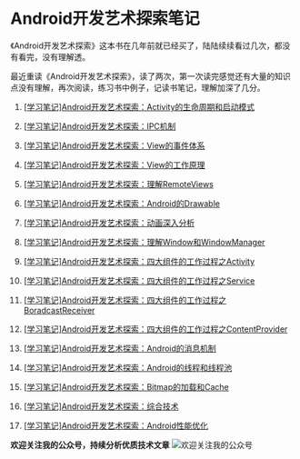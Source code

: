 # Android开发艺术探索笔记

《Android开发艺术探索》这本书在几年前就已经买了，陆陆续续看过几次，都没有看完，没有理解透。

最近重读《Android开发艺术探索》，读了两次，第一次读完感觉还有大量的知识点没有理解，再次阅读，练习书中例子，记读书笔记，理解加深了几分。

1. [[学习笔记]Android开发艺术探索：Activity的生命周期和启动模式](https://github.com/zhangzhian/LearningNotes/blob/master/Android/Android%20开发艺术探索/%5B学习笔记%5DAndroid开发艺术探索：Activity的生命周期和启动模式.md)

2. [[学习笔记]Android开发艺术探索：IPC机制](https://github.com/zhangzhian/LearningNotes/blob/master/Android/Android%20开发艺术探索/%5B学习笔记%5DAndroid开发艺术探索：IPC机制.md)

3. [[学习笔记]Android开发艺术探索：View的事件体系](https://github.com/zhangzhian/LearningNotes/blob/master/Android/Android%20开发艺术探索/%5B学习笔记%5DAndroid开发艺术探索：View的事件体系.md)

4. [[学习笔记]Android开发艺术探索：View的工作原理](https://github.com/zhangzhian/LearningNotes/blob/master/Android/Android%20开发艺术探索/%5B学习笔记%5DAndroid开发艺术探索：View的工作原理.md)

5. [[学习笔记]Android开发艺术探索：理解RemoteViews](https://github.com/zhangzhian/LearningNotes/blob/master/Android/Android%20开发艺术探索/%5B学习笔记%5DAndroid开发艺术探索：理解RemoteViews.md)

6. [[学习笔记]Android开发艺术探索：Android的Drawable](https://github.com/zhangzhian/LearningNotes/blob/master/Android/Android%20开发艺术探索/%5B学习笔记%5DAndroid开发艺术探索：Android的Drawable.md)

7. [[学习笔记]Android开发艺术探索：动画深入分析](https://github.com/zhangzhian/LearningNotes/blob/master/Android/Android%20开发艺术探索/%5B学习笔记%5DAndroid开发艺术探索：动画深入分析.md)

8. [[学习笔记]Android开发艺术探索：理解Window和WindowManager](https://github.com/zhangzhian/LearningNotes/blob/master/Android/Android%20开发艺术探索/%5B学习笔记%5DAndroid开发艺术探索：理解Window和WindowManager.md)

9. [[学习笔记]Android开发艺术探索：四大组件的工作过程之Activity](https://github.com/zhangzhian/LearningNotes/blob/master/Android/Android%20开发艺术探索/%5B学习笔记%5DAndroid开发艺术探索：四大组件的工作过程之Activity.md)

10. [[学习笔记]Android开发艺术探索：四大组件的工作过程之Service](https://github.com/zhangzhian/LearningNotes/blob/master/Android/Android%20开发艺术探索/%5B学习笔记%5DAndroid开发艺术探索：四大组件的工作过程之Service.md)

11. [[学习笔记]Android开发艺术探索：四大组件的工作过程之BoradcastReceiver](https://github.com/zhangzhian/LearningNotes/blob/master/Android/Android%20开发艺术探索/%5B学习笔记%5DAndroid开发艺术探索：四大组件的工作过程之BoradcastReceiver.md)

12. [[学习笔记]Android开发艺术探索：四大组件的工作过程之ContentProvider](https://github.com/zhangzhian/LearningNotes/blob/master/Android/Android%20开发艺术探索/%5B学习笔记%5DAndroid开发艺术探索：四大组件的工作过程之ContentProvider.md)

13. [[学习笔记]Android开发艺术探索：Android的消息机制](https://github.com/zhangzhian/LearningNotes/blob/master/Android/Android%20开发艺术探索/%5B学习笔记%5DAndroid开发艺术探索：Android的消息机制.md)

14. [[学习笔记]Android开发艺术探索：Android的线程和线程池](https://github.com/zhangzhian/LearningNotes/blob/master/Android/Android%20开发艺术探索/%5B学习笔记%5DAndroid开发艺术探索：Android的线程和线程池.md)

15. [[学习笔记]Android开发艺术探索：Bitmap的加载和Cache](https://github.com/zhangzhian/LearningNotes/blob/master/Android/Android%20开发艺术探索/%5B学习笔记%5DAndroid开发艺术探索：Bitmap的加载和Cache.md)

16. [[学习笔记]Android开发艺术探索：综合技术](https://github.com/zhangzhian/LearningNotes/blob/master/Android/Android%20开发艺术探索/%5B学习笔记%5DAndroid开发艺术探索：综合技术（Crash、Multidex、动态加载、反编译）.md)

17. [[学习笔记]Android开发艺术探索：Android性能优化](https://github.com/zhangzhian/LearningNotes/blob/master/Android/Android%20开发艺术探索/%5B学习笔记%5DAndroid开发艺术探索：Android性能优化.md)

    



**欢迎关注我的公众号，持续分析优质技术文章**
![欢迎关注我的公众号](https://img-blog.csdnimg.cn/20190906092641631.jpg?x-oss-process=image/watermark,type_ZmFuZ3poZW5naGVpdGk,shadow_10,text_aHR0cHM6Ly9ibG9nLmNzZG4ubmV0L2JhaWR1XzMyMjM3NzE5,size_16,color_FFFFFF,t_70)